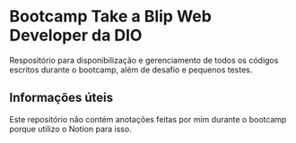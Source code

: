# Bootcamp Take a Blip Web Developer da DIO
Respositório para disponibilização e gerenciamento de todos os códigos escritos durante o bootcamp, além de desafio e pequenos testes.

## Informações úteis
Este repositório não contém anotações feitas por mim durante o bootcamp porque utilizo o Notion para isso.
